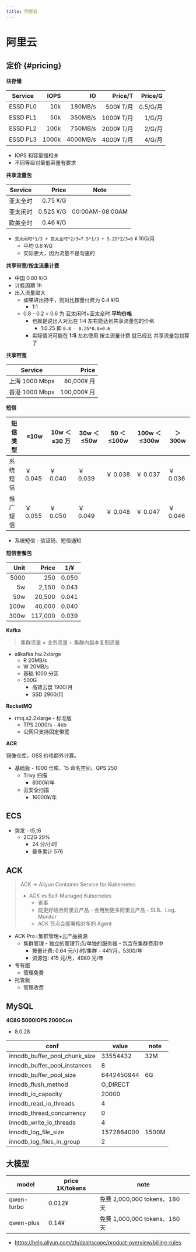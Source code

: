```yaml
---
title: 阿里云
---
```


# 阿里云

## 定价 {#pricing}

**块存储**

| Service  |  IOPS |       IO |    Price/T |  Price/G |
| -------- | ----: | -------: | ---------: | -------: |
| ESSD PL0 |   10k |  180MB/s |  500¥ T/月 | 0.5/G/月 |
| ESSD PL1 |   50k |  350MB/s | 1000¥ T/月 |   1/G/月 |
| ESSD PL2 |  100k |  750MB/s | 2000¥ T/月 |   2/G/月 |
| ESSD PL3 | 1000k | 4000MB/s | 4000¥ T/月 |   4/G/月 |

- IOPS 和容量强相关
- 不同等级对最低容量有要求

**共享流量包**

| Service  |     Price | Note            |
| -------- | --------: | --------------- |
| 亚太全时 |  0.75 ¥/G |                 |
| 亚太闲时 | 0.525 ¥/G | 00:00AM-08:00AM |
| 欧美全时 |  0.46 ¥/G |

- `亚太闲时*1/3 + 亚太全时*2/3=7.5*1/3 + 5.25*2/3=6` ¥ 10G/月
  - 平均 0.6 ¥/G
  - 实际更大，因为流量不是匀速的

**共享带宽/按主流量计费**

- 中国 0.80 ¥/G
- 计费周期 1h
- 出入流量取大
  - 如果进出持平，则对比按量付费为 0.4 ¥/G
    - 1:1
  - 0.8 - 0.2 = 0.6 为 亚太闲时+亚太全时 **平均价格**
    - 也就是说出入对比在 1:4 左右能达到共享流量包的价格
      - 1:0.25 即 `0.8 - 0.25*0.8=0.6`
    - 实际情况可能在 **1:5** 左右使用 按主流量计费 就已经比 共享流量包划算了

**共享带宽**

| Service        |       Price |
| -------------- | ----------: |
| 上海 1000 Mbps |  80,000¥ 月 |
| 香港 1000 Mbps | 100,000¥ 月 |

**短信**

| 短信类型 | ≤10w     | 10w ＜ ≤30 万 | 30w ＜ ≤50w | 50 ＜ ≤100w | 100w ＜ ≤300w | ＞ 300w  |
| -------- | -------- | ------------- | ----------- | ----------- | ------------- | -------- |
| 系统短信 | ￥ 0.045 | ￥ 0.040      | ￥ 0.039    | ￥ 0.038    | ￥ 0.037      | ￥ 0.036 |
| 推广短信 | ￥ 0.055 | ￥ 0.050      | ￥ 0.049    | ￥ 0.048    | ￥ 0.047      | ￥ 0.046 |

- 系统短信 - 验证码、短信通知

**短信套餐包**

| Unit |   Price | 1/¥   |
| ---: | ------: | ----- |
| 5000 |     250 | 0.050 |
|   5w |   2,150 | 0.043 |
|  50w |  20,500 | 0.041 |
| 100w |  40,000 | 0.040 |
| 300w | 117,000 | 0.039 |

**Kafka**

> 集群流量 = 业务流量 + 集群内副本复制流量

- alikafka.hw.2xlarge
  - R 20MB/s
  - W 20MB/s
  - 基础 1000 分区
  - 500G
    - 高效云盘 1900/月
    - SSD 2900/月

**RocketMQ**

- rmq.s2.2xlarge - 标准版
  - TPS 2000/s - 4kb
  - 公网只支持固定带宽

**ACR**

镜像仓库，OSS 价格额外计算。

- 基础版 - 1000 仓库、15 命名空间、QPS 250
  - Trivy 扫描
    - 8000¥/年
  - 云安全扫描
    - 16000¥/年

## ECS

- 突发 - t5,t6
  - 2C2G 20%
    - 24 分/小时
    - 最多累计 576

## ACK

> ACK -> Aliyun Container Service for Kubernetes
> - ACK vs Self-Managed Kubernetes
>   - 省事
>   - 能更好结合阿里云产品 - 会用到更多阿里云产品 - SLB、Log、Monitor
>   - ACK 节点会部署相对多的 Agent

- ACK Pro=集群管理+云产品资源
  - 集群管理 - 独立的管理节点/单独的服务器 - 包含在集群费用中
    - 按量计费: 0.64 元/小时/集群 - 441/月，5300/年
    - 资源包: 415 元/月，4980 元/年
- 专有版
  - 管理免费
- 托管版
  - 管理收费

## MySQL

**4C8G 5000IOPS 2000Con**

- 8.0.28

| conf                          | value      | note  |
| ----------------------------- | ---------- | ----- |
| innodb_buffer_pool_chunk_size | 33554432   | 32M   |
| innodb_buffer_pool_instances  | 8          |
| innodb_buffer_pool_size       | 6442450944 | 6G    |
| innodb_flush_method           | O_DIRECT   |
| innodb_io_capacity            | 20000      |
| innodb_read_io_threads        | 4          |
| innodb_thread_concurrency     | 0          |
| innodb_write_io_threads       | 4          |
| innodb_log_file_size          | 1572864000 | 1500M |
| innodb_log_files_in_group     | 2          |

## 大模型

| model      | price 1K/tokens | note                          |
| ---------- | --------------- | ----------------------------- |
| qwen-turbo | 0.012¥          | 免费 2,000,000 tokens、180 天 |
| qwen-plus  | 0.14¥           | 免费 1,000,000 tokens、180 天 |

- https://help.aliyun.com/zh/dashscope/product-overview/billing-rules
